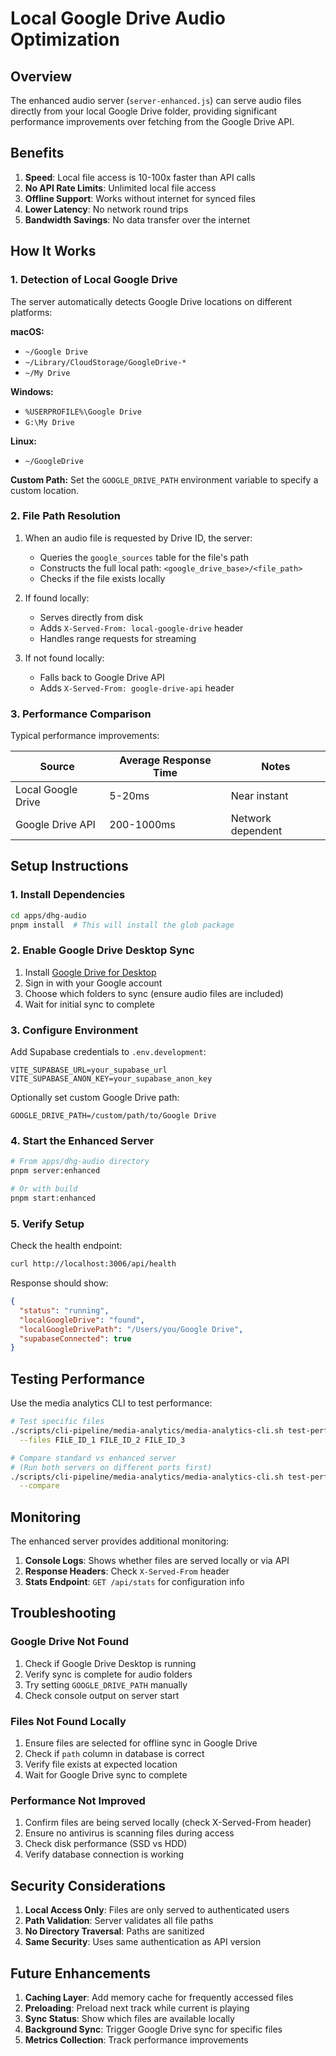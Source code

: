 # Local Google Drive Audio Optimization

## Overview

The enhanced audio server (`server-enhanced.js`) can serve audio files directly from your local Google Drive folder, providing significant performance improvements over fetching from the Google Drive API.

## Benefits

1. **Speed**: Local file access is 10-100x faster than API calls
2. **No API Rate Limits**: Unlimited local file access
3. **Offline Support**: Works without internet for synced files
4. **Lower Latency**: No network round trips
5. **Bandwidth Savings**: No data transfer over the internet

## How It Works

### 1. Detection of Local Google Drive

The server automatically detects Google Drive locations on different platforms:

**macOS:**
- `~/Google Drive`
- `~/Library/CloudStorage/GoogleDrive-*`
- `~/My Drive`

**Windows:**
- `%USERPROFILE%\Google Drive`
- `G:\My Drive`

**Linux:**
- `~/GoogleDrive`

**Custom Path:**
Set the `GOOGLE_DRIVE_PATH` environment variable to specify a custom location.

### 2. File Path Resolution

1. When an audio file is requested by Drive ID, the server:
   - Queries the `google_sources` table for the file's path
   - Constructs the full local path: `<google_drive_base>/<file_path>`
   - Checks if the file exists locally

2. If found locally:
   - Serves directly from disk
   - Adds `X-Served-From: local-google-drive` header
   - Handles range requests for streaming

3. If not found locally:
   - Falls back to Google Drive API
   - Adds `X-Served-From: google-drive-api` header

### 3. Performance Comparison

Typical performance improvements:

| Source | Average Response Time | Notes |
|--------|---------------------|-------|
| Local Google Drive | 5-20ms | Near instant |
| Google Drive API | 200-1000ms | Network dependent |

## Setup Instructions

### 1. Install Dependencies

```bash
cd apps/dhg-audio
pnpm install  # This will install the glob package
```

### 2. Enable Google Drive Desktop Sync

1. Install [Google Drive for Desktop](https://www.google.com/drive/download/)
2. Sign in with your Google account
3. Choose which folders to sync (ensure audio files are included)
4. Wait for initial sync to complete

### 3. Configure Environment

Add Supabase credentials to `.env.development`:
```env
VITE_SUPABASE_URL=your_supabase_url
VITE_SUPABASE_ANON_KEY=your_supabase_anon_key
```

Optionally set custom Google Drive path:
```env
GOOGLE_DRIVE_PATH=/custom/path/to/Google Drive
```

### 4. Start the Enhanced Server

```bash
# From apps/dhg-audio directory
pnpm server:enhanced

# Or with build
pnpm start:enhanced
```

### 5. Verify Setup

Check the health endpoint:
```bash
curl http://localhost:3006/api/health
```

Response should show:
```json
{
  "status": "running",
  "localGoogleDrive": "found",
  "localGoogleDrivePath": "/Users/you/Google Drive",
  "supabaseConnected": true
}
```

## Testing Performance

Use the media analytics CLI to test performance:

```bash
# Test specific files
./scripts/cli-pipeline/media-analytics/media-analytics-cli.sh test-performance \
  --files FILE_ID_1 FILE_ID_2 FILE_ID_3

# Compare standard vs enhanced server
# (Run both servers on different ports first)
./scripts/cli-pipeline/media-analytics/media-analytics-cli.sh test-performance \
  --compare
```

## Monitoring

The enhanced server provides additional monitoring:

1. **Console Logs**: Shows whether files are served locally or via API
2. **Response Headers**: Check `X-Served-From` header
3. **Stats Endpoint**: `GET /api/stats` for configuration info

## Troubleshooting

### Google Drive Not Found

1. Check if Google Drive Desktop is running
2. Verify sync is complete for audio folders
3. Try setting `GOOGLE_DRIVE_PATH` manually
4. Check console output on server start

### Files Not Found Locally

1. Ensure files are selected for offline sync in Google Drive
2. Check if `path` column in database is correct
3. Verify file exists at expected location
4. Wait for Google Drive sync to complete

### Performance Not Improved

1. Confirm files are being served locally (check X-Served-From header)
2. Ensure no antivirus is scanning files during access
3. Check disk performance (SSD vs HDD)
4. Verify database connection is working

## Security Considerations

1. **Local Access Only**: Files are only served to authenticated users
2. **Path Validation**: Server validates all file paths
3. **No Directory Traversal**: Paths are sanitized
4. **Same Security**: Uses same authentication as API version

## Future Enhancements

1. **Caching Layer**: Add memory cache for frequently accessed files
2. **Preloading**: Preload next track while current is playing
3. **Sync Status**: Show which files are available locally
4. **Background Sync**: Trigger Google Drive sync for specific files
5. **Metrics Collection**: Track performance improvements